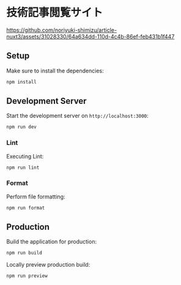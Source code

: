 # 技術記事閲覧サイト

https://github.com/noriyuki-shimizu/article-nuxt3/assets/31028330/64a634dd-110d-4c4b-86ef-feb431b1f447


## Setup

Make sure to install the dependencies:

```bash
npm install
```

## Development Server

Start the development server on `http://localhost:3000`:

```bash
npm run dev
```

### Lint

Executing Lint:

```bash
npm run lint
```

### Format

Perform file formatting:

```bash
npm run format
```

## Production

Build the application for production:

```bash
npm run build
```

Locally preview production build:

```bash
npm run preview
```
